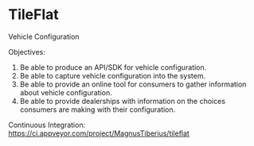 # TileFlat
Vehicle Configuration

Objectives:

1. Be able to produce an API/SDK for vehicle configuration.
2. Be able to capture vehicle configuration into the system.
3. Be able to provide an online tool for consumers to gather information about vehicle configuration.
4. Be able to provide dealerships with information on the choices consumers are making with their configuration.

Continuous Integration:
https://ci.appveyor.com/project/MagnusTiberius/tileflat
